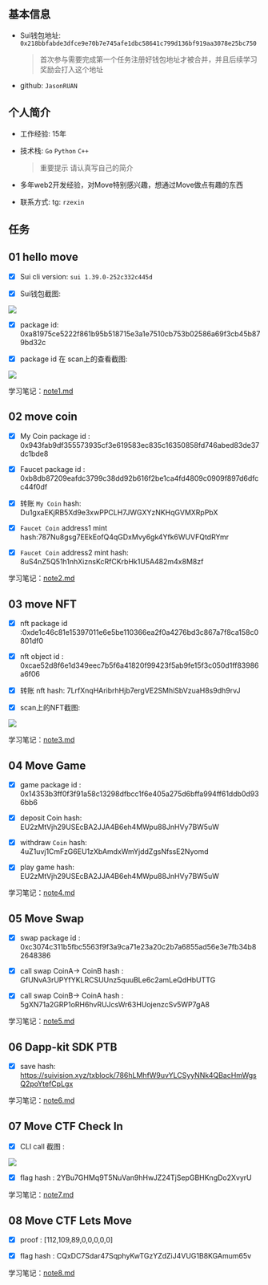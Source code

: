 ## 基本信息

- Sui钱包地址: `0x218bbfabde3dfce9e70b7e745afe1dbc58641c799d136bf919aa3078e25bc750`
  
  > 首次参与需要完成第一个任务注册好钱包地址才被合并，并且后续学习奖励会打入这个地址

- github: `JasonRUAN`

## 个人简介

- 工作经验: 15年

- 技术栈: `Go` `Python` `C++`
  
  > 重要提示 请认真写自己的简介

- 多年web2开发经验，对Move特别感兴趣，想通过Move做点有趣的东西

- 联系方式: tg: `rzexin`

## 任务

## 01 hello move

- [x] Sui cli version: `sui 1.39.0-252c332c445d`

- [x] Sui钱包截图: 

![](assets/2024-12-05-01-00-18-image.png)

- [x] package id:  0xa81975ce5222f861b95b518715e3a1e7510cb753b02586a69f3cb45b879bd32c

- [x] package id 在 scan上的查看截图:

![](assets/2024-12-05-01-01-29-image.png)

学习笔记：[note1.md](./code/task1/note1.md)

## 02 move coin

- [x] My Coin package id : 0x943fab9df355573935cf3e619583ec835c16350858fd746abed83de37dc1bde8

- [x] Faucet package id : 0xb8db87209eafdc3799c38dd92b616f2be1ca4fd4809c0909f897d6dfcc44f0df

- [x] 转账 `My Coin` hash: Du1gxaEKjRB5Xd9e3xwPPCLH7JWGXYzNKHqGVMXRpPbX

- [x] `Faucet Coin` address1 mint hash:787Nu8gsg7EEkEofQ4qGDxMvy6gk4Yfk6WUVFQtdRYmr

- [x] `Faucet Coin` address2 mint hash: 8uS4nZ5Q51h1nhXiznsKcRfCKrbHk1U5A482m4x8M8zf

学习笔记：[note2.md](./code/task2/note2.md)

## 03 move NFT

- [x] nft package id :0xde1c46c81e15397011e6e5be110366ea2f0a4276bd3c867a7f8ca158c0801df0

- [x] nft object id : 0xcae52d8f6e1d349eec7b5f6a41820f99423f5ab9fe15f3c050d1ff83986a6f06

- [x] 转账 nft  hash: 7LrfXnqHAribrhHjb7ergVE2SMhiSbVzuaH8s9dh9rvJ

- [x] scan上的NFT截图:

![](assets/2024-12-05-01-04-10-image.png)

学习笔记：[note3.md](./code/task3/note3.md)

## 04 Move Game

- [x] game package id : 0x14353b3ff0f3f91a58c13298dfbcc1f6e405a275d6bffa994ff61ddb0d936bb6

- [x] deposit Coin hash: EU2zMtVjh29USEcBA2JJA4B6eh4MWpu88JnHVy7BW5uW

- [x] withdraw `Coin` hash: 4uZ1uvj1CmFzG6EU1zXbAmdxWmYjddZgsNfssE2Nyomd

- [x] play game hash: EU2zMtVjh29USEcBA2JJA4B6eh4MWpu88JnHVy7BW5uW

学习笔记：[note4.md](./code/task4/note4.md)

## 05 Move Swap

- [x] swap package id : 0xc3074c311b5fbc5563f9f3a9ca71e23a20c2b7a6855ad56e3e7fb34b82648386

- [x] call swap CoinA-> CoinB  hash : GfUNvA3rUPYfYKLRCSUUnz5quuBLe6c2amLeQdHbUTTG

- [x] call swap CoinB-> CoinA  hash : 5gXN71a2GRP1oRH6hvRUJcsWr63HUojenzcSv5WP7gA8

学习笔记：[note5.md](./code/task5/note5.md)

## 06 Dapp-kit SDK PTB

- [x] save hash: https://suivision.xyz/txblock/786hLMhfW9uvYLCSyyNNk4QBacHmWgsQ2poYtefCpLgx

学习笔记：[note6.md](./code/task6/note6.md)

## 07 Move CTF Check In

- [x] CLI call 截图 : 

![](assets/2024-12-05-23-08-57-image.png)

- [x] flag hash : 2YBu7GHMq9T5NuVan9hHwJZ24TjSepGBHKngDo2XvyrU

学习笔记：[note7.md](./code/task7/note7.md)

## 08 Move CTF Lets Move

- [x] proof : [112,109,89,0,0,0,0,0]

- [x] flag hash : CQxDC7Sdar47SqphyKwTGzYZdZiJ4VUG1B8KGAmum65v

学习笔记：[note8.md](./code/task8/note8.md)
